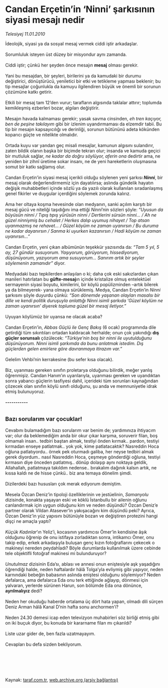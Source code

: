 # Candan Erçetin’in ‘Ninni’ şarkısının siyasi mesajı nedir

*Telesiyej 11.01.2010*

<div class="taraf_structure_2col_1zq">
<div class="margen_n">



 <p>İdeolojik, siyasi ya da sosyal mesaj vermek ciddi iştir arkadaşlar. <br/><br/>Sorumluluk isteyen üst düzey bir misyondur aynı zamanda. <br/><br/>Ciddi iştir; çünkü her şeyden önce mesajın <b>mesaj</b> olması gerekir. <br/><br/>Yani bu mesajdan, bir şeyleri, birilerini ya da kamudaki bir durumu değiştirici, dönüştürücü, yeniletici bir etki ve tetikleme yapması beklenir; bu tip mesajlar çoğunlukla da kamuyu ilgilendiren büyük ve önemli bir sorunun çözümüne katkı getirir. <br/><br/>Etkili bir mesaj tam 12’den vurur; tarafların algısında taklalar attırır; toplumda kemikleşmiş ezberleri bozar, algıları değiştirir. <br/><br/>Mesajın havada kalmaması gerekir; yasak savma cinsinden, <i>eh tren kaçıyor, ben de peşine takılayım </i>gibi bir izlenim uyandırmaması da elzemdir tabii. Bu tip bir mesajın kapsayıcılığı ve derinliği, sorunun bütününü adeta kökünden koparıcı güçte ve nitelikte olmalıdır. <br/><br/>Ortada kuyu var yandan geç misali mesajlar, kamunun algısını sulandırır, zaten bildik olanın başka bir biçimde tekrarı olur; insanda ve kamuda geçici bir mutluluk sağlar, <i>ne kadar da doğru söylüyor, aferin ona </i>dedirtir ama, ne yeniden bir zihnî üretime sokar insanı, ne de yeni hareketlerin oluşmasına somut bir katkı sağlamış olur. <br/><br/>Candan Erçetin’in siyasi mesaj içerikli olduğu söylenen yeni şarkısı <b><i>Ninni</i></b>, bir mesaj olarak değerlendirmemiz için dayatılırsa; aslında gündelik hayatın değişik muhabbetleri içinde sözlü ya da yazılı olarak kullanılan sıradanlaşmış genel fikirler ve duygular içerdiğini söylemek zorunda kalırız. <br/><br/>Ama her oltaya koşma hevesinde olan medyanın, sanki açılım karşıtı bir mesaj gücü ve niteliği taşıdığını ima ettiği<i> Ninni</i>’nin sözleri şöyle: <i>“Uyusun da büyüsün ninni / Tıpış tıpış yürüsün ninni / Dertlerini sürsün ninni... / Ah ne güzel ninniymiş bu cehalet / Herkes dalıp uyumuş nihayet / Top atsan uyanmazmış ne rehavet... / Güzel köyüm ne zaman uyanırsın / Bu duruma ne kadar dayanırsın / Sanma ki uyurken kazanırsın / Hadi köyüm ne zaman uyanırsın...”</i> <br/><br/>Candan Erçetin, yeni çıkan albümünün teşekkür yazısında da: <i>“Tam 5 yıl, 5 ay, 27 gündür susuyorum. Yaşıyorum, görüyorum, hissediyorum, düşünüyorum, yazıyorum ama susuyorum... Sanırım artık bir şeyler söylemenin zamanıdır”</i> diyor.<b> </b><br/><br/>Medyadaki bazı tepkilerden anlaşılan o ki; daha çok eski sakızlardan çıkan manileri hatırlatan bu <b>güfte-mesaj</b>ın içinde kristalize olmuş entelektüel sermayenin siyasi boyutu, kimilerini, bir köylü popülizminden –artık bilerek ya da bilmeyerek- yana olmaya sürüklemiş. Medya, Candan Erçetin’in <i>Ninni </i>şarkısını şöyle duyurdu çünkü: <i>“Son dönemde yaşanan olayları masalsı bir dille ve kendi politik duruşuyla anlattığı Ninni isimli şarkıda ‘Güzel köylüm ne zaman uyanırsın’ diyerek topluma güzel bir mesaj iletiyor.”</i> <br/><br/>Uyuyan köylümüz bir uyansa ne olacak acaba? <br/><br/>Candan Erçetin’in, <i>Abbas Güçlü ile Genç Bakış</i> (6 ocak) programında dile getirdiği tüm sıkıntıları ortadan kaldıracak herhalde; onun çok yakındığı <b>dış güçler sorunsalı</b> çözülecek: <i>“Türkiye’nin boş bir ninni ile uyutulduğunu düşünüyorum. Ninni isimli şarkımda da bunu anlatmak istedim. Dış güçlerden gelen emirlere göre davranmaya itirazım var.”</i> <br/><br/>Gelelim Vehbi’nin kerrakesine (bu sefer kısa olacak). <br/><br/>Biz, uyanması gereken sınıfın proletarya olduğunu bilirdik, meğer yanlış öğrenmişiz. Candan Hanım’ın uyarılarıyla, uyanması gereken ve uyandıktan sonra yabancı güçlerin tasfiyesi dahil, içerideki tüm sorunları kaynağından çözecek olan sınıfın köylü sınıfı olduğunu, şu anda ve memnuniyetle idrak etmiş bulunuyoruz.<b> <br/><br/>-----------</b> <br/><br/><br/><font size="4"><strong>Bazı sorularım var çocuklar!</strong></font> <br/><br/>Cevabını bulamadığım bazı sorularım var benim de; yardımınıza ihtiyacım var; olur da beklemediğim anda bir okur çıkar karşıma, soruverir filan, boş olmamalı insan.. tedbiri baştan almak, testiyi önden kırmak.. pardon, testiyi kırmadan enseye patlatmak.. yok yok, kime patlatacaktık? Nasreddin Hoca oğluna patlatıyordu.. örnek pek oturmadı galiba, her neyse tedbiri almak gerek diyordum.. nasıl Nasreddin Hoca, çeşmeye gönderdiği oğluna, testiyi kırmasın diye önceden patlatmış.. dönüp dolaşıp aynı noktaya geldik, Allahallah, patlatmaya takıldım nedense.. bırakalım dağınık kalsın artık, ne kıssa kaldı ne de hisse çünkü.. biz ana temaya dönelim şimdi. <br/><br/>Dizilerdeki bazı hususları çok merak ediyorum demiştim. <br/><br/>Mesela Özcan Deniz’in tipoloji özelliklerinin ve jestüelinin, <i>Samanyolu</i> dizisinde, konakta yaşayan eski ve köklü İstanbullu bir ailenin oğlunu canlandırmak için uygun olduğunu kim ve neden düşündü? Özcan Deniz’e partner olarak Vildan Atasever’in yakışacağını kim düşündü peki? Ayrıca, Özcan Deniz’in yüz yapısını bütünüyle bozan ve değiştiren protezini hangi dişçi ne amaçla yaptı?<i> <br/><br/>Küçük Kadınlar</i>’ın Yeliz’i, kocasının yardımcısı Ömer’in kendisine âşık olduğunu öğrenip de onu istifaya zorladıktan sonra, intikamcı Ömer, onu takip edip, erkek arkadaşıyla buluşan genç kızın fotoğraflarını çekecek o makineyi nereden peydahladı? Böyle durumlarda kullanılmak üzere cebinde tele objektifli fotoğraf makinesi mi bulunduruyor?<i> <br/><br/>Unutulmaz</i> dizisinin Eda’sı, ablası ve annesi onun eniştesiyle aşk yaşadığını öğrendiği halde, neden haftalardır hâlâ Tolga’yla evliymiş gibi yapıyor, neden karnındaki bebeğin babasının aslında eniştesi olduğunu söylemiyor? Neden defalarca, ama defalarca Eda onu terk ettiğinde ağlayıp, dönmesi için yalvaran, yerlerde sürünen Harun, son bölümde Eda ona dönünce, <b>ayrılmalıyız </b>dedi? <br/><br/>Neden her okuduğu haberde ortalama üç dört hata yapan, olmadı dili sürçen Deniz Arman hâlâ Kanal D’nin hafta sonu anchormen’i? <br/><br/>Neden 24.30 demesi icap eden televizyon muhabirleri söz birliği etmiş gibi on iki buçuk diyor, bu konuda bir kararname filan mı çıkarıldı? <br/><br/>Liste uzar gider de, ben fazla uzatmayayım. <br/><br/>Cevapları bu defa sizden bekliyorum.</p>
<br/>
<br/>
<br/>



<br/>


<div id="taraf_not">
</div>

</div>


</div>

Kaynak: [taraf.com.tr](http://taraf.com.tr:80/makale/9465.htm), [web.archive.org (arşiv bağlantısı)](http://web.archive.org/web/20100123013724/http://taraf.com.tr:80/makale/9465.htm)
